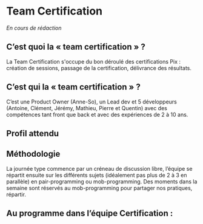 # Team Certification

_En cours de rédaction_ 

## C’est quoi la « team certification » ?

La Team Certification s'occupe du bon déroulé des certifications Pix : création de sessions, passage de la certification, délivrance des résultats.

## C’est qui la « team certification » ?

C’est une Product Owner (Anne-So), un Lead dev et 5 développeurs (Antoine, Clément, Jérémy, Mathieu, Pierre et Quentin) avec des compétences tant front que back et avec des expériences de 2 à 10 ans.

## Profil attendu


## Méthodologie
La journée type commence par un créneau de discussion libre, l’équipe se répartit ensuite sur les différents sujets (idéalement pas plus de 2 à 3 en parallèle) en pair-programming ou mob-programming. Des moments dans la semaine sont réservés au mob-programming pour partager nos pratiques, répartir.

## Au programme dans l’équipe Certification : 
